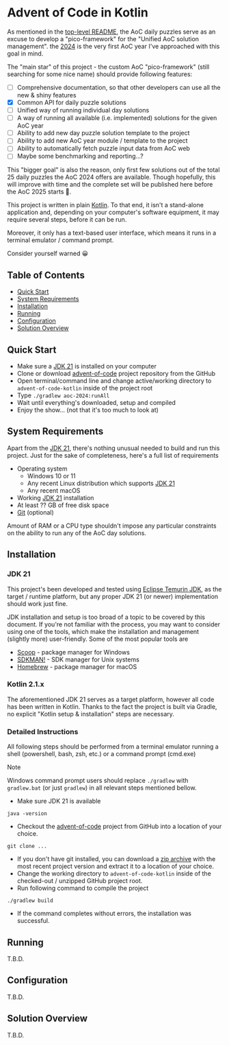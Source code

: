 # Advent of Code in Kotlin

As mentioned in the [top-level README](../README.md), the AoC daily
puzzles serve as an excuse to develop a "pico-framework" for 
the "Unified AoC solution management". the [2024]() is the very first
AoC year I've approached with this goal in mind.

The "main star" of this project - the custom AoC "pico-framework" (still
searching for some nice name) should provide following features:

- [ ] Comprehensive documentation, so that other developers can use all
  the new & shiny features
- [x] Common API for daily puzzle solutions
- [ ] Unified way of running individual day solutions
- [ ] A way of running all available (i.e. implemented) solutions for 
the given AoC year
- [ ] Ability to add new day puzzle solution template to the project
- [ ] Ability to add new AoC year module / template to the project
- [ ] Ability to automatically fetch puzzle input data from AoC web
- [ ] Maybe some benchmarking and reporting...?

This "bigger goal" is also the reason, only first few solutions out of the 
total 25 daily puzzles the AoC 2024 offers are available. Though hopefully,
this will improve with time and the complete set will be published here 
before the AoC 2025 starts 🤣.

This project is written in plain [Kotlin](https://kotlinlang.org/).
To that end, it isn't a stand-alone application and, depending
on your computer's software equipment, it may require several steps, before
it can be run.

Moreover, it only has a text-based user interface, which means it runs
in a terminal emulator / command prompt.

Consider yourself warned 😀

## Table of Contents

- [Quick Start](#quick-start)
- [System Requirements](#system-requirements)
- [Installation](#installation)
- [Running](#running)
- [Configuration](#configuration)
- [Solution Overview](#solution-overview)

## Quick Start

- Make sure a [JDK 21](https://openjdk.org/projects/jdk/21/) is installed
  on your computer
- Clone or download [advent-of-code](https://github.com/almasy/advent-of-code)
 project repository from the GitHub
- Open terminal/command line and change active/working directory to `advent-of-code-kotlin`
  inside of the project root
- Type `./gradlew aoc-2024:runAll`
- Wait until everything's downloaded, setup and compiled
- Enjoy the show... (not that it's too much to look at)

## System Requirements

Apart from the [JDK 21](https://openjdk.org/projects/jdk/21/), there's nothing
unusual needed to build and run this project. Just for the sake of completeness,
here's a full list of requirements
- Operating system
    - Windows 10 or 11
    - Any recent Linux distribution which supports [JDK 21](https://openjdk.org/projects/jdk/21/)
    - Any recent macOS
- Working [JDK 21](https://openjdk.org/projects/jdk/21/) installation
- At least ?? GB of free disk space
- [Git](https://git-scm.com/) (optional)

Amount of RAM or a CPU type shouldn't impose any particular constraints
on the ability to run any of the AoC day solutions.

## Installation

### JDK 21

This project's been developed and tested using
[Eclipse Temurin JDK](https://adoptium.net/temurin/releases/?version=21),
as the target / runtime platform, but any proper JDK 21 (or newer) 
implementation should work just fine.

JDK installation and setup is too broad of a topic to be covered by this
document. If you're not familiar with the process, you may want to consider
using one of the tools, which make the installation and management
(slightly more) user-friendly. Some of the most popular tools are
- [Scoop](https://scoop.sh/) - package manager for Windows
- [SDKMAN!](https://sdkman.io/) - SDK manager for Unix systems
- [Homebrew](https://brew.sh/) - package manager for macOS

### Kotlin 2.1.x

The aforementioned JDK 21 serves as a target platform, however all code
has been written in Kotlin. Thanks to the fact the project is built via
Gradle, no explicit "Kotlin setup & installation" steps are necessary.

### Detailed Instructions

All following steps should be performed from a terminal emulator running
a shell (powershell, bash, zsh, etc.) or a command prompt (cmd.exe)

> [!NOTE]
>
> Windows command prompt users should replace `./gradlew` with
> `gradlew.bat` (or just `gradlew`) in all relevant steps mentioned bellow.

- Make sure JDK 21 is available
```shell
java -version
```
- Checkout the [advent-of-code](https://github.com/almasy/advent-of-code) project from GitHub into a location
  of your choice.
```shell
git clone ...
```
- If you don't have git installed, you can download
  a [zip archive](https://github.com/almasy/advent-of-code/archive/refs/heads/main.zip) 
with the most recent project version and extract it to a location 
of your choice.
- Change the working directory to `advent-of-code-kotlin` inside of the
  checked-out / unzipped GitHub project root.
- Run following command to compile the project
```shell
./gradlew build
```
- If the command completes without errors, the installation
  was successful.

## Running

T.B.D.

## Configuration

T.B.D.

## Solution Overview

T.B.D.
